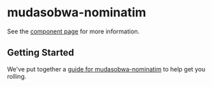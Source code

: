 mudasobwa-nominatim
================

See the [component page](http://rocket-science.ru/wc/mudasobwa-nominatim) for more information.

## Getting Started

We've put together a [guide for mudasobwa-nominatim](http://www.polymer-project.org/docs/start/reusableelements.html) to help get you rolling.
